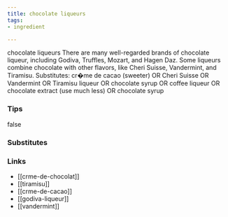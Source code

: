```yaml
---
title: chocolate liqueurs
tags:
- ingredient

---
```

chocolate liqueurs There are many well-regarded brands of chocolate liqueur, including Godiva, Truffles, Mozart, and Hagen Daz. Some liqueurs combine chocolate with other flavors, like Cheri Suisse, Vandermint, and Tiramisu. Substitutes: cr�me de cacao (sweeter) OR Cheri Suisse OR Vandermint OR Tiramisu liqueur OR chocolate syrup OR coffee liqueur OR chocolate extract (use much less) OR chocolate syrup

### Tips
false

### Substitutes


### Links

* [[crme-de-chocolat]]
* [[tiramisu]]
* [[crme-de-cacao]]
* [[godiva-liqueur]]
* [[vandermint]]

